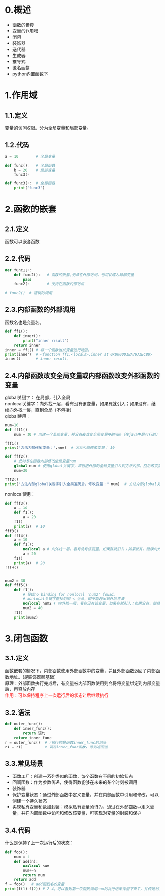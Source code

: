 # 0.概述
- 函数的嵌套
- 变量的作用域
- 闭包
- 装饰器
- 迭代器
- 生成器
- 推导式
- 匿名函数
- python内置函数下
# 1.作用域
## 1.1.定义
变量的访问权限。分为全局变量和局部变量。
## 1.2.代码
```python
a = 10        # 全局变量

def func():   # 全局函数
    b = 20    # 局部变量
    func3()

def func3():  # 全局函数
    print("func3")
```

# 2.函数的嵌套
## 2.1.定义
函数可以嵌套函数
## 2.2.代码
```python
def func1():
    def func2():   # 函数的嵌套,无法在外部访问。也可以成为局部变量
        pass
    func2()        # 支持在函数内部访问

# func2()  # 错误的调用
```
## 2.3.内部函数的外部调用
函数名也是变量名。
```python
def ff1():
    def inner():
        print("inner result")
    return inner
inner = ff1() # 将一个函数当成变量进行赋值。
print(inner)  # <function ff1.<locals>.inner at 0x000001BA7931ECB0>
inner()       # inner result。
```
## 2.4.内部函数改变全局变量或内部函数改变外部函数的变量
global关键字： 在局部，引入全局</br>
nonlocal关键字：向外找一层，看有没有该变量，如果有就引入；如果没有，继续向外找一层，直到全局（不包括）</br>
global使用：
```python
num=10
def fff1():
    num = 20 # 创建一个局部变量，并没有去改变全局变量中的num（在java中是可行的）

fff1()
print("方法内部修改变量：",num)  # 方法内部修改变量： 10

def fff2():
    # 此时想在函数内部修改全局变量num
    global num # 使用global关键字，声明把外部的全局变量引入到方法内部。然后改变就可以影响到全局的变量num了
    num=30
    
fff2()
print("方法内部global关键字引入全局遍历后，修改变量：",num)  # 方法内部global关键字引入全局遍历后，修改变量： 30
```
nonlocal使用：
```python
def fff3():
    a = 10
    def f1():
        a = 20
    f1()
    print(a)  # 10
fff3()
def fff4():
    a = 10
    def f1():
        nonlocal a # 向外找一层，看有没有该变量，如果有就引入；如果没有，继续向外找一层，直到全局（不包括）
        a = 20
    f1()
    print(a)  # 20
fff4()


num2 = 30
def fff5():
    def f1():
        # 报错no binding for nonlocal 'num2' found。
        # nonlocal关键字查找范围 < 全局，即不能超出最外层方法
        nonlocal num2 # 向外找一层，看有没有该变量，如果有就引入；如果没有，继续向外找一层，直到全局（不包括）
        num2 = 40
    f1()
    print(num2)
```
# 3.闭包函数
## 3.1.定义
函数嵌套的情况下，内部函数使用外部函数中的变量，并且外部函数返回了内部函数地址。(是装饰器额基础)</br>
原理：外部函数执行完成后，有变量被内部函数使用则会将将变量绑定到内部变量后，再释放内存</br>
<font color="red">作用：可以保持程序上一次运行后的状态让后继续执行</font>
## 3.2.语法
```python
def outer_func():
    def inner_func():
        return 语句
    return inner_func
r = outer_func()  # r执行的是函数inner_func的地址
r1 = r()          # 调用inner_func函数，得到返回值
```
## 3.3.常见场景
- 函数工厂：创建一系列类似的函数，每个函数有不同的初始状态
- 回调函数：作为参数传递，使得函数能够在未来的某个时刻被调用
- 装饰器
- 保护变量状态：通过外部函数中定义变量，并在内部函数中引用和修改，可以创建一个持久状态
- 实现私有变量和数据封装：模拟私有变量的行为，通过在外部函数中定义变量，并在内部函数中访问和修改该变量，可实现对变量的封装和保护
## 3.4.代码
什么是保持了上一次运行后的状态：
```python
def foo():
    num = 1
    def add(n):
        nonlocal num
        num+=n
        return num
    return add
f = foo()   # add函数名的变量
print(f(1),f(2)) # 2 4。可以看到第一次函数调用num的执行结果保留下来了，并传递给了第二次调用
```